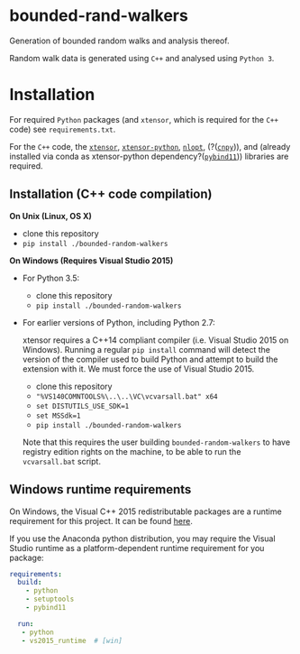 # bounded-rand-walkers

Generation of bounded random walks and analysis thereof.

Random walk data is generated using `C++` and analysed using `Python 3`.

# Installation

For required `Python` packages (and `xtensor`, which is required for the `C++` code) see `requirements.txt`.

For the `C++` code, the [`xtensor`](https://xtensor.readthedocs.io/en/latest/installation.html), [`xtensor-python`](https://github.com/xtensor-stack/xtensor-python), [`nlopt`](https://github.com/stevengj/nlopt), (?([`cnpy`](https://github.com/rogersce/cnpy))), and (already installed via conda as xtensor-python dependency?([`pybind11`](https://github.com/pybind/pybind11))) libraries are required.

Installation (C++ code compilation)
-----------------------------------

**On Unix (Linux, OS X)**

 - clone this repository
 - `pip install ./bounded-random-walkers`

**On Windows (Requires Visual Studio 2015)**

 - For Python 3.5:
     - clone this repository
     - `pip install ./bounded-random-walkers`
 - For earlier versions of Python, including Python 2.7:

   xtensor requires a C++14 compliant compiler (i.e. Visual Studio 2015 on
   Windows). Running a regular `pip install` command will detect the version
   of the compiler used to build Python and attempt to build the extension
   with it. We must force the use of Visual Studio 2015.

     - clone this repository
     - `"%VS140COMNTOOLS%\..\..\VC\vcvarsall.bat" x64`
     - `set DISTUTILS_USE_SDK=1`
     - `set MSSdk=1`
     - `pip install ./bounded-random-walkers`

   Note that this requires the user building `bounded-random-walkers` to have registry edition
   rights on the machine, to be able to run the `vcvarsall.bat` script.


Windows runtime requirements
----------------------------

On Windows, the Visual C++ 2015 redistributable packages are a runtime
requirement for this project. It can be found [here](https://www.microsoft.com/en-us/download/details.aspx?id=48145).

If you use the Anaconda python distribution, you may require the Visual Studio
runtime as a platform-dependent runtime requirement for you package:

```yaml
requirements:
  build:
    - python
    - setuptools
    - pybind11

  run:
   - python
   - vs2015_runtime  # [win]
```
